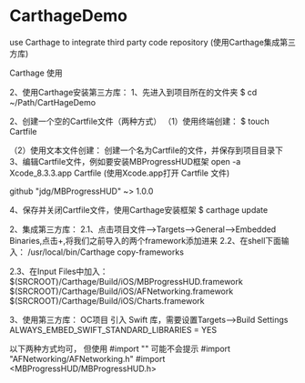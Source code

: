 # CarthageDemo
use Carthage to integrate third party code repository (使用Carthage集成第三方库)

Carthage 使用

2、使用Carthage安装第三方库：
1、先进入到项目所在的文件夹
$ cd ~/Path/CartHageDemo

2、创建一个空的Cartfile文件（两种方式）
（1）使用终端创建：
$ touch Cartfile

（2）使用文本文件创建：
创建一个名为Cartfile的文件，并保存到项目目录下
3、编辑Cartfile文件，例如要安装MBProgressHUD框架
open -a Xcode_8.3.3.app Cartfile (使用Xcode.app打开 Cartfile 文件)

github "jdg/MBProgressHUD" ~> 1.0.0

4、保存并关闭Cartfile文件，使用Carthage安装框架
$ carthage update

2、集成第三方库：
2.1、点击项目文件–>Targets–>General–>Embedded Binaries,点击+,将我们之前导入的两个framework添加进来
2.2、在shell下面输入：
/usr/local/bin/Carthage copy-frameworks

2.3、在Input Files中加入：
$(SRCROOT)/Carthage/Build/iOS/MBProgressHUD.framework
$(SRCROOT)/Carthage/Build/iOS/AFNetworking.framework
$(SRCROOT)/Carthage/Build/iOS/Charts.framework

3、使用第三方库：
OC项目 引入 Swift 库，需要设置Targets–>Build Settings ALWAYS_EMBED_SWIFT_STANDARD_LIBRARIES = YES

以下两种方式均可， 但使用 #import "" 可能不会提示
#import "AFNetworking/AFNetworking.h"
#import <MBProgressHUD/MBProgressHUD.h>

